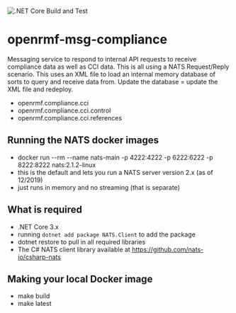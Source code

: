 ![.NET Core Build and Test](https://github.com/Cingulara/openrmf-msg-compliance/workflows/.NET%20Core%20Build%20and%20Test/badge.svg)

# openrmf-msg-compliance
Messaging service to respond to internal API requests to receive compliance data as well as CCI data. This is all using a NATS Request/Reply scenario. This uses 
an XML file to load an internal memory database of sorts to query and receive data from. Update the database = update the 
XML file and redeploy.

* openrmf.compliance.cci
* openrmf.compliance.cci.control
* openrmf.compliance.cci.references

## Running the NATS docker images
* docker run --rm --name nats-main -p 4222:4222 -p 6222:6222 -p 8222:8222 nats:2.1.2-linux
* this is the default and lets you run a NATS server version 2.x (as of 12/2019)
* just runs in memory and no streaming (that is separate)

## What is required
* .NET Core 3.x
* running `dotnet add package NATS.Client` to add the package
* dotnet restore to pull in all required libraries
* The C# NATS client library available at https://github.com/nats-io/csharp-nats

## Making your local Docker image
* make build
* make latest
